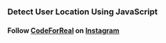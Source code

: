 ### Detect User Location Using JavaScript

#### Follow [CodeForReal](https://www.instagram.com/codeforreal/) on [Instagram](https://www.instagram.com/codeforreal/)
